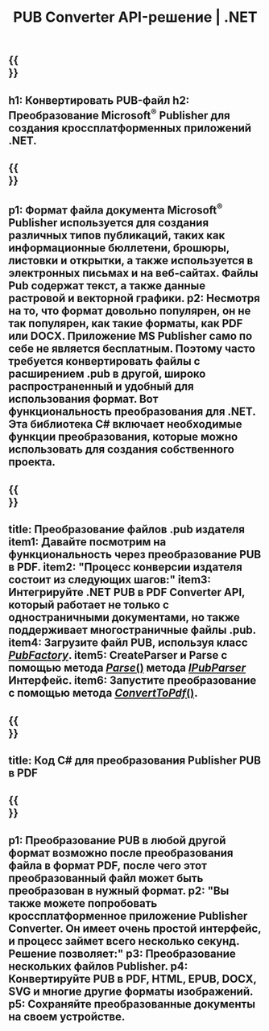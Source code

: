 ﻿---
translation: true
template: /_templates/conversion-net.md
title: PUB Converter API-решение | .NET
url: /net/conversion/
description: Программное преобразование файлов Microsoft Publisher с помощью библиотеки C#. Простое решение API для создания собственного проекта конвертера PUB .NET.
metakeywords: конвертер pub net, конвертировать файл pub в сеть, конвертер pub c#, конвертировать файл pub в c#
family: pub
platformtag: net
feature: conversion
---

{{<section banner>}}
---
h1: Конвертировать PUB-файл
h2: Преобразование Microsoft<sup>®</sup> Publisher для создания кроссплатформенных приложений .NET.
---

{{<section overview>}}
---
p1: Формат файла документа Microsoft<sup>®</sup> Publisher используется для создания различных типов публикаций, таких как информационные бюллетени, брошюры, листовки и открытки, а также используется в электронных письмах и на веб-сайтах. Файлы Pub содержат текст, а также данные растровой и векторной графики.
p2: Несмотря на то, что формат довольно популярен, он не так популярен, как такие форматы, как PDF или DOCX. Приложение MS Publisher само по себе не является бесплатным. Поэтому часто требуется конвертировать файлы с расширением .pub в другой, широко распространенный и удобный для использования формат. Вот функциональность преобразования для .NET. Эта библиотека C# включает необходимые функции преобразования, которые можно использовать для создания собственного проекта.
---

{{<section feature1>}}
---
title: Преобразование файлов .pub издателя
item1: Давайте посмотрим на функциональность через преобразование PUB в PDF.
item2: "Процесс конверсии издателя состоит из следующих шагов:"
item3: Интегрируйте .NET PUB в PDF Converter API, который работает не только с одностраничными документами, но также поддерживает многостраничные файлы .pub.
item4: Загрузите файл PUB, используя класс [*PubFactory*](https://reference.aspose.com/pub/net/aspose.pub/pubfactory/).
item5: CreateParser и Parse с помощью метода [*Parse*()](https://reference.aspose.com/pub/net/aspose.pub/ipubparser/parse/) метода [*IPubParser*](https://reference.aspose.com/pub/net/aspose.pub/ipubparser/) Интерфейс.
item6: Запустите преобразование с помощью метода [*ConvertToPdf*()](https://reference.aspose.com/pub/net/aspose.pub/ipdfconverter/converttopdf/).
---

{{<section codeexample>}}
---
title: Код C# для преобразования Publisher PUB в PDF
---

{{<section summary>}}
---
p1: Преобразование PUB в любой другой формат возможно после преобразования файла в формат PDF, после чего этот преобразованный файл может быть преобразован в нужный формат.
p2: "Вы также можете попробовать кроссплатформенное приложение Publisher Converter. Он имеет очень простой интерфейс, и процесс займет всего несколько секунд. Решение позволяет:"
p3: Преобразование нескольких файлов Publisher.
p4: Конвертируйте PUB в PDF, HTML, EPUB, DOCX, SVG и многие другие форматы изображений.
p5: Сохраняйте преобразованные документы на своем устройстве.
---
